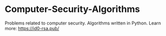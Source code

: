 # Computer-Security-Algorithms
Problems related to computer security. Algorithms written in Python. Learn more: https://id0-rsa.pub/

